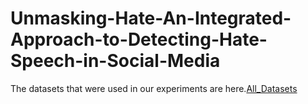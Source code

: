 # Unmasking-Hate-An-Integrated-Approach-to-Detecting-Hate-Speech-in-Social-Media

The datasets that were used in our experiments are here.[All_Datasets](https://huggingface.co/krishan-CSE)
